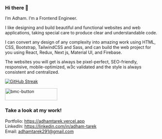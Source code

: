 
### Hi there 👋

I’m Adham. I’m a Frontend Engineer.

I like designing and build beautiful and functional websites and web applications, taking special care to produce clear and understandable code.

I can convert any design of any complexity into amazing work using HTML, CSS, Bootstrap, TailwindCSS and Sass, and can build the web project for you using React, Redux, Next js, Material UI, and Firebase.

The websites you will get is always be pixel-perfect, SEO-friendly, responsive, mobile-optimized, w3c validated and the style is always consistent and centralized.

[![GitHub Streak](http://github-readme-streak-stats.herokuapp.com?user=adham618&date_format=M%20j%5B%2C%20Y%5D&currStreakLabel=000000&ring=000000&fire=000000)](https://git.io/streak-stats)<br/>

<a href="https://www.buymeacoffee.com/adhamtarek" target="_blank"><img width="172" height="40" alt="bmc-button" src="https://user-images.githubusercontent.com/88515844/161430006-50742200-80cb-4c8f-b60c-ffe9260ff64e.png">
</a>



### Take a look at my work!

Portfolio: https://adhamtarek.vercel.app<br>
LinkedIn: https://linkedin.com/in/adham-tarek<br>
Email: adhamtarek291@gmail.com<br>
